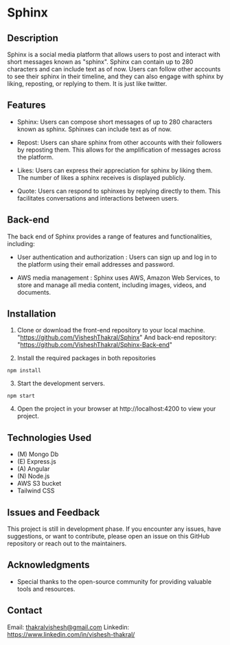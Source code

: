 # Sphinx

## Description

Sphinx is a social media platform that allows users to post and interact with short messages known as "sphinx". Sphinx can contain up to 280 characters and can include text as of now. Users can follow other accounts to see their sphinx in their timeline, and they can also engage with sphinx by liking, reposting, or replying to them. It is just like twitter. 

## Features
  - Sphinx: Users can compose short messages of up to 280 characters known as sphinx. Sphinxes can include text as of now.

  - Repost: Users can share sphinx from other accounts with their followers by reposting them. This allows for the amplification of messages across the platform.

  - Likes: Users can express their appreciation for sphinx by liking them. The number of likes a sphinx receives is displayed publicly.

  - Quote: Users can respond to sphinxes by replying directly to them. This facilitates conversations and interactions between users.


## Back-end
The back end of Sphinx provides a range of features and functionalities, including:

  - User authentication and authorization : Users can sign up and log in to the platform using their email addresses and password.

  - AWS media management : Sphinx uses AWS, Amazon Web Services, to store and manage all media content, including images, videos, and documents.

## Installation

1. Clone or download the front-end repository to your local machine.
"https://github.com/VisheshThakral/Sphinx"
And back-end repository:
"https://github.com/VisheshThakral/Sphinx-Back-end"

2. Install the required packages in both repositories

```
npm install
```

3. Start the development servers.

```
npm start
```

4. Open the project in your browser at http://localhost:4200 to view your project.

## Technologies Used
 
- (M) Mongo Db
- (E) Express.js
- (A) Angular
- (N) Node.js
- AWS S3 bucket
- Tailwind CSS

## Issues and Feedback

This project is still in development phase. If you encounter any issues, have suggestions, or want to contribute, please open an issue on this GitHub repository or reach out to the maintainers.

## Acknowledgments

- Special thanks to the open-source community for providing valuable tools and resources.

## Contact
Email: thakralvishesh@gmail.com
Linkedin: https://www.linkedin.com/in/vishesh-thakral/